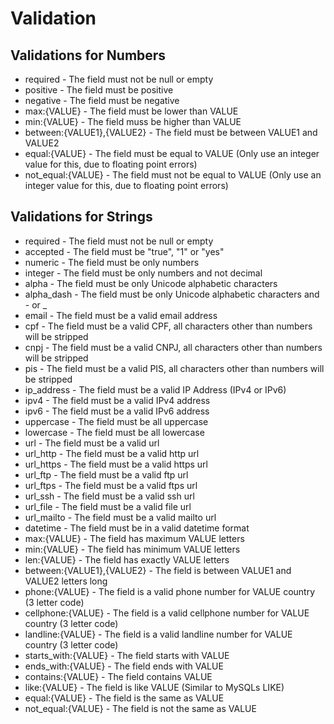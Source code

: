 # Validation

## Validations for Numbers
- required - The field must not be null or empty
- positive - The field must be positive
- negative - The field must be negative
- max:{VALUE} - The field must be lower than VALUE
- min:{VALUE} - The field muss be higher than VALUE
- between:{VALUE1},{VALUE2} - The field must be between VALUE1 and VALUE2
- equal:{VALUE} - The field must be equal to VALUE (Only use an integer value for this, due to floating point errors)
- not_equal:{VALUE} - The field must not be equal to VALUE (Only use an integer value for this, due to floating point errors)


## Validations for Strings
- required - The field must not be null or empty
- accepted - The field must be "true", "1" or "yes"
- numeric - The field must be only numbers
- integer - The field must be only numbers and not decimal
- alpha - The field must be only Unicode alphabetic characters
- alpha_dash - The field must be only Unicode alphabetic characters and - or _
- email - The field must be a valid email address
- cpf - The field must be a valid CPF, all characters other than numbers will be stripped
- cnpj - The field must be a valid CNPJ, all characters other than numbers will be stripped
- pis - The field must be a valid PIS, all characters other than numbers will be stripped
- ip_address - The field must be a valid IP Address (IPv4 or IPv6)
- ipv4 - The field must be a valid IPv4 address
- ipv6 - The field must be a valid IPv6 address
- uppercase - The field must be all uppercase
- lowercase - The field must be all lowercase
- url - The field must be a valid url
- url_http - The field must be a valid http url 
- url_https - The field must be a valid https url
- url_ftp - The field must be a valid ftp url
- url_ftps - The field must be a valid ftps url
- url_ssh - The field must be a valid ssh url
- url_file - The field must be a valid file url
- url_mailto - The field must be a valid mailto url
- datetime - The field must be in a valid datetime format
- max:{VALUE} - The field has maximum VALUE letters
- min:{VALUE} - The field has minimum VALUE letters
- len:{VALUE} - The field has exactly VALUE letters
- between:{VALUE1},{VALUE2} - The field is between VALUE1 and VALUE2 letters long
- phone:{VALUE} - The field is a valid phone number for VALUE country (3 letter code)
- cellphone:{VALUE} - The field is a valid cellphone number for VALUE country (3 letter code)
- landline:{VALUE} - The field is a valid landline number for VALUE country (3 letter code)
- starts_with:{VALUE} - The field starts with VALUE
- ends_with:{VALUE} - The field ends with VALUE
- contains:{VALUE} - The field contains VALUE
- like:{VALUE} - The field is like VALUE (Similar to MySQLs LIKE)
- equal:{VALUE} - The field is the same as VALUE
- not_equal:{VALUE} - The field is not the same as VALUE 

